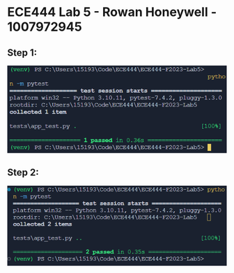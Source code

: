 # ECE444 Lab 5 - Rowan Honeywell - 1007972945 #

## Step 1: ##
![Alt text](media/Step1.png)

## Step 2: ##
![Alt text](media/Step2.png)